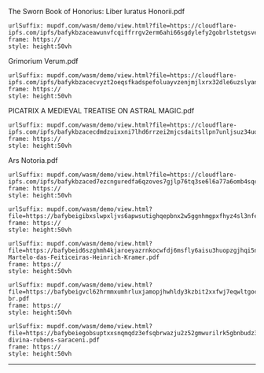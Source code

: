 The Sworn Book of Honorius: Liber Iuratus Honorii.pdf

```custom-frames
urlSuffix: mupdf.com/wasm/demo/view.html?file=https://cloudflare-ipfs.com/ipfs/bafykbzaceawunvfcqiffrrgv2erm6ahi66sgdylefy2gobrlstetgsvesdogs
frame: https://
style: height:50vh
```

Grimorium Verum.pdf

```custom-frames
urlSuffix: mupdf.com/wasm/demo/view.html?file=https://cloudflare-ipfs.com/ipfs/bafykbzacecvyzt2oeqsfkadspefoluayvzenjmjlxrx32dle6uzslyangztjo
frame: https://
style: height:50vh
```

PICATRIX A MEDIEVAL TREATISE ON ASTRAL MAGIC.pdf

```custom-frames
urlSuffix: mupdf.com/wasm/demo/view.html?file=https://cloudflare-ipfs.com/ipfs/bafykbzacecdmdzuixxni7lhd6rrzei2mjcsdaitsllpn7unljsuz34uouhn32
frame: https://
style: height:50vh
```

Ars Notoria.pdf

```custom-frames
urlSuffix: mupdf.com/wasm/demo/view.html?file=https://cloudflare-ipfs.com/ipfs/bafykbzaced7ezcnguredfa6qzoves7gjlp76tq3se6l6a77a6omb4sqcsc4sk
frame: https://
style: height:50vh
```

```custom-frames
urlSuffix: mupdf.com/wasm/demo/view.html?file=https://bafybeigibxslwpxljvs6apwsutighqepbnx2w5ggnhmgpxfhyz4sl3nfee.ipfs.nftstorage.link/Grimorio%20Da%20Grande%20Gaya.pdf
frame: https://
style: height:50vh
```

```custom-frames
urlSuffix: mupdf.com/wasm/demo/view.html?file=https://bafybeid6szghmh4kjaroeyazrnkocwfdj6msfly6aisu3huopzgjhqi5na.ipfs.nftstorage.link/O-Martelo-das-Feiticeiras-Heinrich-Kramer.pdf
frame: https://
style: height:50vh
```

```custom-frames
urlSuffix: mupdf.com/wasm/demo/view.html?file=https://bafybeigvcl62hrmmxumhrluxjamopjhwhldy3kzbit2xxfwj7eqwltgoca.ipfs.nftstorage.link/Grimorium%20Verum%20pt-br.pdf
frame: https://
style: height:50vh
```

```custom-frames
urlSuffix: mupdf.com/wasm/demo/view.html?file=https://bafybeiegobsuptxxsnqmqdz3efsqbrwazju2z52gmwurilrk5gbnbudz3a.ipfs.nftstorage.link/Escrita%20Magica-divina-rubens-saraceni.pdf
frame: https://
style: height:50vh
```

---

